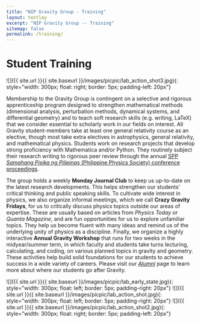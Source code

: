 ```yaml
---
title: "NIP Gravity Group - Training"
layout: textlay
excerpt: "NIP Gravity Group -- Training"
sitemap: false
permalink: /training/
---
```


# Student Training

![]({{ site.url }}{{ site.baseurl }}/images/picpic/lab_action_shot3.jpg){: style="width: 300px; float: right; border: 5px; padding-left: 20px"}

Membership to the Gravity Group is contingent on a selective and rigorous apprenticeship program designed to strengthen mathematical methods (dimensional analysis, perturbation methods, dynamical systems, and differential geometry) and to teach soft research skills (e.g. writing, LaTeX) that we consider essential to scholarly work in our fields on interest. All Gravity student-members take at least one general relativity course as an elective, though most take extra electives in astrophysics, general relativity, and mathematical physics. Students work on research projects that develop strong proficiency with Mathematica and/or Python. They routinely subject their research writing to rigorous peer review through the annual [SPP <i>Samahang Pisika ng Pilipinas</i> (Philippine Physics Society) conference proceedings](https://proceedings.spp-online.org/).

The group holds a weekly <b> Monday Journal Club</b> to keep us up-to-date on the latest research developments. This helps strengthen our students' critical thinking and public speaking skills. To cultivate wide interest in physics, we also organize informal meetings, which we call <b>Crazy Gravity Fridays</b>, for us to critically discuss physics topics outside our areas of expertise. These are usually based on articles from <i> Physics Today </i> or <i> Quanta Magazine</i>, and are fun opportunities for us to explore unfamiliar topics. They help us become fluent with many ideas and remind us of the underlying unity of physics as a discipline. Finally, we organize a highly interactive <b>Annual Gravity Workshop</b> that runs for two weeks in the midyear/summer term, in which faculty and students take turns lecturing, calculating, and coding, on various planned topics in gravity and geometry. These activities help build solid foundations for our students to achieve success in a wide variety of careers. Please visit our [<i>Alumni</i>](https://gravity-nip.github.io/alumni/) page to learn more about where our students go after Gravity.

![]({{ site.url }}{{ site.baseurl }}/images/picpic/lab_early_state.jpg){: style="width: 300px; float: left; border: 5px; padding-right: 20px"}
![]({{ site.url }}{{ site.baseurl }}/images/picpic/lab_action_shot.jpg){: style="width: 300px; float: left; border: 5px; padding-right: 20px"}
![]({{ site.url }}{{ site.baseurl }}/images/picpic/lab_action_shot2.jpg){: style="width: 300px; float: right; border: 5px; padding-left: 20px"}
